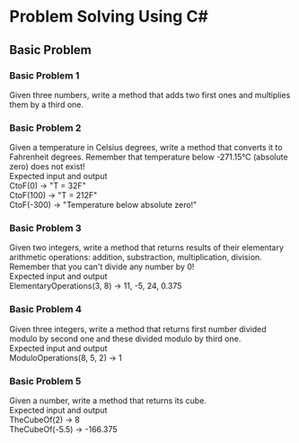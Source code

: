 # Problem Solving Using C#

## Basic Problem

### Basic Problem 1 
Given three numbers, write a method that adds two first ones and multiplies them by a third one.

### Basic Problem 2
Given a temperature in Celsius degrees, write a method that converts it to Fahrenheit degrees. Remember that temperature below -271.15°C (absolute zero) does not exist!  
Expected input and output  
CtoF(0) → "T = 32F"  
CtoF(100) → "T = 212F"  
CtoF(-300) → "Temperature below absolute zero!"  

### Basic Problem 3
Given two integers, write a method that returns results of their elementary arithmetic operations: addition, substraction, multiplication, division. Remember that you can't divide any number by 0!  
Expected input and output   
ElementaryOperations(3, 8) → 11, -5, 24, 0.375  

### Basic Problem 4
Given three integers, write a method that returns first number divided modulo by second one and these divided modulo by third one.  
Expected input and output   
ModuloOperations(8, 5, 2) → 1  

### Basic Problem 5
Given a number, write a method that returns its cube.  
Expected input and output  
TheCubeOf(2) → 8  
TheCubeOf(-5.5) → -166.375  
